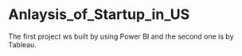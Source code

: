 # Anlaysis_of_Startup_in_US

The first project ws built by using Power BI and the second one is by Tableau.
